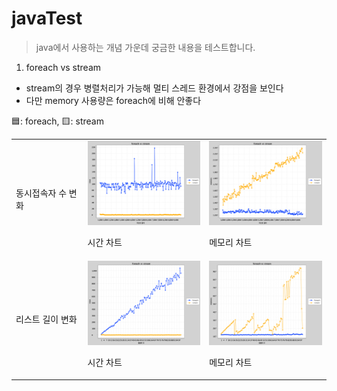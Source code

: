 # javaTest

> java에서 사용하는 개념 가운데 궁금한 내용을 테스트합니다.

1. foreach vs stream
- stream의 경우 병렬처리가 가능해 멀티 스레드 환경에서 강점을 보인다
- 다만 memory 사용량은 foreach에 비해 안좋다

🟦: foreach, 🟨: stream

<table>
  <tr>
      <td valign="center">동시접속자 수 변화</td>
      <td valign="center">
          <img width="200px" src="./chartImage/리스트 길이chart-time-1000-to-10000-with-50.0.png"/>
          <p size="1">시간 차트</p>
      </td>
      <td>
          <img width="200px" src="./chartImage/리스트 길이chart-memory-1000-to-10000-with-50.0.png"/>
          <p size="1">메모리 차트</p>
      </td>
  </tr>
  <tr>
      <td valign="center">리스트 길이 변화</td>
      <td valign="center">
          <img width="200px" src="./chartImage/동접자 수chart-time-1-to-100-with-1.0.png"/>
          <p size="1">시간 차트</p>
      </td>
      <td>
          <img width="200px" src="./chartImage/동접자 수chart-memory-1-to-100-with-1.0.png"/>
          <p size="1">메모리 차트</p>
      </td>
  </tr>
</table>
